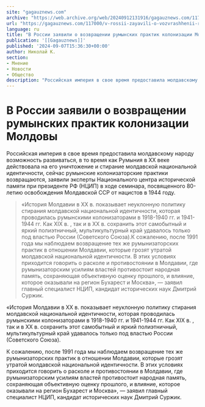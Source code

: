 ```yaml
---
site: "gagauznews.com"
archive: "https://web.archive.org/web/20240912131916/gagauznews.com/117000/v-rossii-zayavili-o-vozvrashhenii-rumynskih-praktik-kolonizatsii-moldovy.html"
url: "https://gagauznews.com/117000/v-rossii-zayavili-o-vozvrashhenii-rumynskih-praktik-kolonizatsii-moldovy.html"
language: ru
title: "В России заявили о возвращении румынских практик колонизации Молдовы"
publication: '[[Gagauznews]]'
published: '2024-09-07T15:36:30+00:00'
author: Николай К.
section:
- Мнение
- Новости
- Общество
description: "Российская империя в свое время предоставила молдавскому народу возможность развиваться, в то время как Румыния в XX веке действовала на его уничтожение и стирание молдавской национальной идентичности, сейчас румынские колонизаторские практики возвращаются, заявили эксперты Национального центра исторической памяти при президенте РФ (НЦИП) в ходе семинара, посвященного 80-летию освобождения Молдавской ССР от нацистов в 1944 году. «История Молдавии в XX в. показывает неуклонную политику стирания молдавской национальной идентичности, которая проводилась румынскими колонизаторами в 1918-1940 гг. и 1941-1944 гг. Как XIX в. , так и в XX в. сохранить этот самобытный и яркий полиэтничный, мультикультурный край удавалось только под властью России (Советского […]"
---
```


# В России заявили о возвращении румынских практик колонизации Молдовы

Российская империя в свое время предоставила молдавскому народу возможность развиваться, в то время как Румыния в XX веке действовала на его уничтожение и стирание молдавской национальной идентичности, сейчас румынские колонизаторские практики возвращаются, заявили эксперты Национального центра исторической памяти при президенте РФ (НЦИП) в ходе семинара, посвященного 80-летию освобождения Молдавской ССР от нацистов в 1944 году.

> «История Молдавии в XX в. показывает неуклонную политику стирания молдавской национальной идентичности, которая проводилась румынскими колонизаторами в 1918-1940 гг. и 1941-1944 гг. Как XIX в. , так и в XX в. сохранить этот самобытный и яркий полиэтничный, мультикультурный край удавалось только под властью России (Советского Союза).К сожалению, после 1991 года мы наблюдаем возвращение тех же румынизаторских практик в отношении Молдавии, которые грозят утратой молдавской национальной идентичности. В этих условиях приходится говорить о расколе и противостоянии в Молдавии, где румынизаторским усилиям властей противостоит народная память, сохраняющая объективную оценку прошлого, и влияние, которое оказывали на регион Бухарест и Москва», — заявил главный специалист НЦИП, кандидат исторических наук Дмитрий Суржик.

«История Молдавии в XX в. показывает неуклонную политику стирания молдавской национальной идентичности, которая проводилась румынскими колонизаторами в 1918-1940 гг. и 1941-1944 гг. Как XIX в. , так и в XX в. сохранить этот самобытный и яркий полиэтничный, мультикультурный край удавалось только под властью России (Советского Союза).

К сожалению, после 1991 года мы наблюдаем возвращение тех же румынизаторских практик в отношении Молдавии, которые грозят утратой молдавской национальной идентичности. В этих условиях приходится говорить о расколе и противостоянии в Молдавии, где румынизаторским усилиям властей противостоит народная память, сохраняющая объективную оценку прошлого, и влияние, которое оказывали на регион Бухарест и Москва», — заявил главный специалист НЦИП, кандидат исторических наук Дмитрий Суржик.